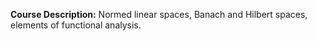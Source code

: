 **Course Description:** Normed linear spaces, Banach and Hilbert spaces, elements of functional analysis.